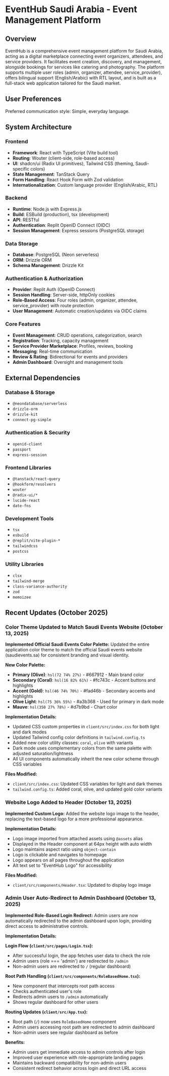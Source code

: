 # EventHub Saudi Arabia - Event Management Platform

## Overview
EventHub is a comprehensive event management platform for Saudi Arabia, acting as a digital marketplace connecting event organizers, attendees, and service providers. It facilitates event creation, discovery, and management, alongside bookings for services like catering and photography. The platform supports multiple user roles (admin, organizer, attendee, service_provider), offers bilingual support (English/Arabic) with RTL layout, and is built as a full-stack web application tailored for the Saudi market.

## User Preferences
Preferred communication style: Simple, everyday language.

## System Architecture

### Frontend
- **Framework**: React with TypeScript (Vite build tool)
- **Routing**: Wouter (client-side, role-based access)
- **UI**: shadcn/ui (Radix UI primitives), Tailwind CSS (theming, Saudi-specific colors)
- **State Management**: TanStack Query
- **Form Handling**: React Hook Form with Zod validation
- **Internationalization**: Custom language provider (English/Arabic, RTL)

### Backend
- **Runtime**: Node.js with Express.js
- **Build**: ESBuild (production), tsx (development)
- **API**: RESTful
- **Authentication**: Replit OpenID Connect (OIDC)
- **Session Management**: Express sessions (PostgreSQL storage)

### Data Storage
- **Database**: PostgreSQL (Neon serverless)
- **ORM**: Drizzle ORM
- **Schema Management**: Drizzle Kit

### Authentication & Authorization
- **Provider**: Replit Auth (OpenID Connect)
- **Session Handling**: Server-side, httpOnly cookies
- **Role-Based Access**: Four roles (admin, organizer, attendee, service_provider) with route protection
- **User Management**: Automatic creation/updates via OIDC claims

### Core Features
- **Event Management**: CRUD operations, categorization, search
- **Registration**: Tracking, capacity management
- **Service Provider Marketplace**: Profiles, reviews, booking
- **Messaging**: Real-time communication
- **Review & Rating**: Bidirectional for events and providers
- **Admin Dashboard**: Oversight and management tools

## External Dependencies

### Database & Storage
- `@neondatabase/serverless`
- `drizzle-orm`
- `drizzle-kit`
- `connect-pg-simple`

### Authentication & Security
- `openid-client`
- `passport`
- `express-session`

### Frontend Libraries
- `@tanstack/react-query`
- `@hookform/resolvers`
- `wouter`
- `@radix-ui/*`
- `lucide-react`
- `date-fns`

### Development Tools
- `tsx`
- `esbuild`
- `@replit/vite-plugin-*`
- `tailwindcss`
- `postcss`

### Utility Libraries
- `clsx`
- `tailwind-merge`
- `class-variance-authority`
- `zod`
- `memoizee`

## Recent Updates (October 2025)

### Color Theme Updated to Match Saudi Events Website (October 13, 2025)

**Implemented Official Saudi Events Color Palette:**
Updated the entire application color theme to match the official Saudi events website (saudievents.sa) for consistent branding and visual identity.

**New Color Palette:**
- **Primary (Olive)**: `hsl(72 74% 27%)` - #667912 - Main brand color
- **Secondary (Coral)**: `hsl(16 82% 61%)` - #fc743c - Accent buttons and highlights
- **Accent (Gold)**: `hsl(46 74% 70%)` - #fad46b - Secondary accents and highlights
- **Olive Light**: `hsl(75 36% 55%)` - #a3b368 - Used for primary in dark mode
- **Mauve**: `hsl(350 27% 78%)` - #d7b9bd - Chart color

**Implementation Details:**
- Updated CSS custom properties in `client/src/index.css` for both light and dark modes
- Updated Tailwind config color definitions in `tailwind.config.ts`
- Added new color utility classes: `coral`, `olive` with variants
- Dark mode uses complementary colors from the same palette with adjusted saturation/lightness
- All UI components automatically inherit the new color scheme through CSS variables

**Files Modified:**
- `client/src/index.css`: Updated CSS variables for light and dark themes
- `tailwind.config.ts`: Added coral, olive, and updated gold color variants

### Website Logo Added to Header (October 13, 2025)

**Implemented Custom Logo:**
Added the website logo image to the header, replacing the text-based logo for a more professional appearance.

**Implementation Details:**
- Logo image imported from attached assets using `@assets` alias
- Displayed in the Header component at 64px height with auto width
- Logo maintains aspect ratio using `object-contain`
- Logo is clickable and navigates to homepage
- Logo appears on all pages throughout the application
- Alt text set to "EventHub Logo" for accessibility

**Files Modified:**
- `client/src/components/Header.tsx`: Updated to display logo image

### Admin User Auto-Redirect to Admin Dashboard (October 13, 2025)

**Implemented Role-Based Login Redirect:**
Admin users are now automatically redirected to the admin dashboard upon login, providing direct access to administrative controls.

**Implementation Details:**

**Login Flow (`client/src/pages/Login.tsx`):**
- After successful login, the app fetches user data to check the role
- Admin users (role === 'admin') are redirected to `/admin`
- Non-admin users are redirected to `/` (regular dashboard)

**Root Path Handling (`client/src/components/RoleBasedHome.tsx`):**
- New component that intercepts root path access
- Checks authenticated user's role
- Redirects admin users to `/admin` automatically
- Shows regular dashboard for other users

**Routing Updates (`client/src/App.tsx`):**
- Root path (`/`) now uses `RoleBasedHome` component
- Admin users accessing root path are redirected to admin dashboard
- Non-admin users see regular dashboard as before

**Benefits:**
- Admin users get immediate access to admin controls after login
- Improved user experience with role-appropriate landing pages
- Maintains backward compatibility for non-admin users
- Consistent redirect behavior across login and direct URL access